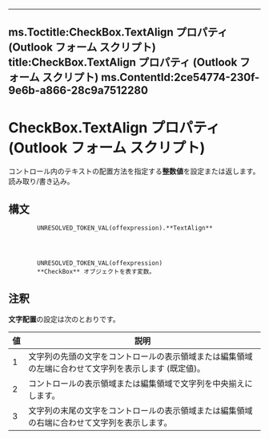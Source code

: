 

---
ms.Toctitle:CheckBox.TextAlign プロパティ (Outlook フォーム スクリプト)
title:CheckBox.TextAlign プロパティ (Outlook フォーム スクリプト)
ms.ContentId:2ce54774-230f-9e6b-a866-28c9a7512280
---
# CheckBox.TextAlign プロパティ (Outlook フォーム スクリプト)




コントロール内のテキストの配置方法を指定する**整数値**を設定または返します。読み取り/書き込み。

## 構文

            UNRESOLVED_TOKEN_VAL(offexpression).**TextAlign**




            UNRESOLVED_TOKEN_VAL(offexpression)
            **CheckBox** オブジェクトを表す変数。



## 注釈
**文字配置**の設定は次のとおりです。

|**値**|**説明**|
|---|---|
|1|文字列の先頭の文字をコントロールの表示領域または編集領域の左端に合わせて文字列を表示します (既定値)。|
|2|コントロールの表示領域または編集領域で文字列を中央揃えにします。|
|3|文字列の末尾の文字をコントロールの表示領域または編集領域の右端に合わせて文字列を表示します。|




